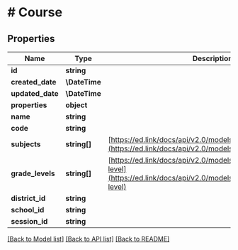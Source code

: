 # # Course

## Properties

Name | Type | Description | Notes
------------ | ------------- | ------------- | -------------
**id** | **string** |  |
**created_date** | **\DateTime** |  |
**updated_date** | **\DateTime** |  |
**properties** | **object** |  |
**name** | **string** |  |
**code** | **string** |  |
**subjects** | **string[]** | [https://ed.link/docs/api/v2.0/models/external/enums/subject](https://ed.link/docs/api/v2.0/models/external/enums/subject) |
**grade_levels** | **string[]** | [https://ed.link/docs/api/v2.0/models/external/enums/grade-level](https://ed.link/docs/api/v2.0/models/external/enums/grade-level) |
**district_id** | **string** |  |
**school_id** | **string** |  |
**session_id** | **string** |  |

[[Back to Model list]](../../README.md#models) [[Back to API list]](../../README.md#endpoints) [[Back to README]](../../README.md)
